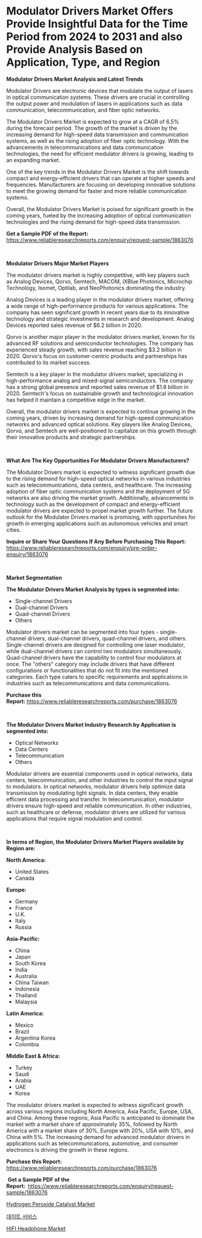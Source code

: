 <p><h1>Modulator Drivers Market Offers Provide Insightful Data for the Time Period from 2024 to 2031 and also Provide Analysis Based on Application, Type, and Region</h1></p><p><strong>Modulator Drivers Market Analysis and Latest Trends</strong></p>
<p><p>Modulator Drivers are electronic devices that modulate the output of lasers in optical communication systems. These drivers are crucial in controlling the output power and modulation of lasers in applications such as data communication, telecommunication, and fiber optic networks.</p><p>The Modulator Drivers Market is expected to grow at a CAGR of 6.5% during the forecast period. The growth of the market is driven by the increasing demand for high-speed data transmission and communication systems, as well as the rising adoption of fiber optic technology. With the advancements in telecommunications and data communication technologies, the need for efficient modulator drivers is growing, leading to an expanding market.</p><p>One of the key trends in the Modulator Drivers Market is the shift towards compact and energy-efficient drivers that can operate at higher speeds and frequencies. Manufacturers are focusing on developing innovative solutions to meet the growing demand for faster and more reliable communication systems.</p><p>Overall, the Modulator Drivers Market is poised for significant growth in the coming years, fueled by the increasing adoption of optical communication technologies and the rising demand for high-speed data transmission.</p></p>
<p><strong>Get a Sample PDF of the Report:&nbsp;</strong> <a href="https://www.reliableresearchreports.com/enquiry/request-sample/1863076">https://www.reliableresearchreports.com/enquiry/request-sample/1863076</a></p>
<p>&nbsp;</p>
<p><strong>Modulator Drivers Major Market Players</strong></p>
<p><p>The modulator drivers market is highly competitive, with key players such as Analog Devices, Qorvo, Semtech, MACOM, iXBlue Photonics, Microchip Technology, Isomet, Optilab, and NeoPhotonics dominating the industry.</p><p>Analog Devices is a leading player in the modulator drivers market, offering a wide range of high-performance products for various applications. The company has seen significant growth in recent years due to its innovative technology and strategic investments in research and development. Analog Devices reported sales revenue of $6.2 billion in 2020.</p><p>Qorvo is another major player in the modulator drivers market, known for its advanced RF solutions and semiconductor technologies. The company has experienced steady growth, with sales revenue reaching $3.2 billion in 2020. Qorvo's focus on customer-centric products and partnerships has contributed to its market success.</p><p>Semtech is a key player in the modulator drivers market, specializing in high-performance analog and mixed-signal semiconductors. The company has a strong global presence and reported sales revenue of $1.8 billion in 2020. Semtech's focus on sustainable growth and technological innovation has helped it maintain a competitive edge in the market.</p><p>Overall, the modulator drivers market is expected to continue growing in the coming years, driven by increasing demand for high-speed communication networks and advanced optical solutions. Key players like Analog Devices, Qorvo, and Semtech are well-positioned to capitalize on this growth through their innovative products and strategic partnerships.</p></p>
<p>&nbsp;</p>
<p><strong>What Are The Key Opportunities For Modulator Drivers Manufacturers?</strong></p>
<p><p>The Modulator Drivers market is expected to witness significant growth due to the rising demand for high-speed optical networks in various industries such as telecommunications, data centers, and healthcare. The increasing adoption of fiber optic communication systems and the deployment of 5G networks are also driving the market growth. Additionally, advancements in technology such as the development of compact and energy-efficient modulator drivers are expected to propel market growth further. The future outlook for the Modulator Drivers market is promising, with opportunities for growth in emerging applications such as autonomous vehicles and smart cities.</p></p>
<p><strong>Inquire or Share Your Questions If Any Before Purchasing This Report:</strong> <a href="https://www.reliableresearchreports.com/enquiry/pre-order-enquiry/1863076">https://www.reliableresearchreports.com/enquiry/pre-order-enquiry/1863076</a></p>
<p>&nbsp;</p>
<p><strong>Market Segmentation</strong></p>
<p><strong>The Modulator Drivers Market Analysis by types is segmented into:</strong></p>
<p><ul><li>Single-channel Drivers</li><li>Dual-channel Drivers</li><li>Quad-channel Drivers</li><li>Others</li></ul></p>
<p><p>Modulator drivers market can be segmented into four types - single-channel drivers, dual-channel drivers, quad-channel drivers, and others. Single-channel drivers are designed for controlling one laser modulator, while dual-channel drivers can control two modulators simultaneously. Quad-channel drivers have the capability to control four modulators at once. The "others" category may include drivers that have different configurations or functionalities that do not fit into the mentioned categories. Each type caters to specific requirements and applications in industries such as telecommunications and data communications.</p></p>
<p><strong>Purchase this Report:&nbsp;</strong><a href="https://www.reliableresearchreports.com/purchase/1863076">https://www.reliableresearchreports.com/purchase/1863076</a></p>
<p>&nbsp;</p>
<p><strong>The Modulator Drivers Market Industry Research by Application is segmented into:</strong></p>
<p><ul><li>Optical Networks</li><li>Data Centers</li><li>Telecommunication</li><li>Others</li></ul></p>
<p><p>Modulator drivers are essential components used in optical networks, data centers, telecommunication, and other industries to control the input signal to modulators. In optical networks, modulator drivers help optimize data transmission by modulating light signals. In data centers, they enable efficient data processing and transfer. In telecommunication, modulator drivers ensure high-speed and reliable communication. In other industries, such as healthcare or defense, modulator drivers are utilized for various applications that require signal modulation and control.</p></p>
<p>&nbsp;</p>
<p><strong>In terms of Region, the Modulator Drivers Market Players available by Region are:</strong></p>
<p>
    <p> <strong> North America: </strong>
        <ul>
            <li>United States</li>
            <li>Canada</li>
        </ul>
        </p> 
    <p> <strong> Europe: </strong>
        <ul>
            <li>Germany</li>
            <li>France</li>
            <li>U.K.</li>
            <li>Italy</li>
            <li>Russia</li>
        </ul>
        </p> 
    <p> <strong> Asia-Pacific: </strong>
        <ul>
            <li>China</li>
            <li>Japan</li>
            <li>South Korea</li>
            <li>India</li>
            <li>Australia</li>
            <li>China Taiwan</li>
            <li>Indonesia</li>
            <li>Thailand</li>
            <li>Malaysia</li>
        </ul>
        </p> 
    <p> <strong> Latin America: </strong>
        <ul>
            <li>Mexico</li>
            <li>Brazil</li>
            <li>Argentina Korea</li>
            <li>Colombia</li>
        </ul>
        </p> 
    <p> <strong> Middle East & Africa: </strong>
        <ul>
            <li>Turkey</li>
            <li>Saudi</li>
            <li>Arabia</li>
            <li>UAE</li>
            <li>Korea</li>
        </ul>
    </p>
    </p>
<p><p>The modulator drivers market is expected to witness significant growth across various regions including North America, Asia Pacific, Europe, USA, and China. Among these regions, Asia Pacific is anticipated to dominate the market with a market share of approximately 35%, followed by North America with a market share of 30%, Europe with 20%, USA with 10%, and China with 5%. The increasing demand for advanced modulator drivers in applications such as telecommunications, automotive, and consumer electronics is driving the growth in these regions.</p></p>
<p><strong>Purchase this Report: </strong><a href="https://www.reliableresearchreports.com/purchase/1863076">https://www.reliableresearchreports.com/purchase/1863076</a></p>
<p>&nbsp;<strong>Get a Sample PDF of the Report:&nbsp;&nbsp;</strong><a href="https://www.reliableresearchreports.com/enquiry/request-sample/1863076">https://www.reliableresearchreports.com/enquiry/request-sample/1863076</a></p>
<p><strong></strong></p>
<p><p><a href="https://copper-carbon-84f.notion.site/Hydrogen-Peroxide-Catalyst-Market-Research-Report-The-Key-To-Successful-Business-Strategy-Forecaste-c8772cc70c174d5a9188ad66753252d1">Hydrogen Peroxide Catalyst Market</a></p><p><a href="https://github.com/mpodehpw07370073/Market-Research-Report-List-1/blob/main/16556909697.md">데이트 서비스</a></p><p><a href="https://github.com/joannagoyvaerts/Market-Research-Report-List-2/blob/main/hifi-headphone-market.md">HIFI Headphone Market</a></p></p>